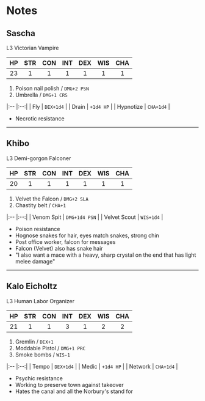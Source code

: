 # Notes

## Sascha
L3 Victorian Vampire

| HP | STR | CON | INT | DEX | WIS | CHA |
|:--:|:--:|:--:|:--:|:--:|:--:|:--:|
| 23 | 1 | 1 | 1 | 1 | 1 | 1 |

1. Poison nail polish / `DMG+2 PSN`
2. Umbrella / `DMG+1 CRS`

|:-- |:--:|
| Fly | `DEX+1d4` |
| Drain | `+1d4 HP` |
| Hypnotize | `CHA+1d4` |

- Necrotic resistance

---

## Khibo
L3 Demi-gorgon Falconer

| HP | STR | CON | INT | DEX | WIS | CHA |
|:--:|:--:|:--:|:--:|:--:|:--:|:--:|
| 20 | 1 | 1 | 1 | 1 | 1 | 1 |

1. Velvet the Falcon / `DMG+2 SLA`
2. Chastity belt / `CHA+1`

|:-- |:--:|
| Venom Spit | `DMG+1d4 PSN` |
| Velvet Scout | `WIS+1d4` |

- Poison resistance
- Hognose snakes for hair, eyes match snakes, strong chin
- Post office worker, falcon for messages
- Falcon (Velvet) also has snake hair
- "I also want a mace with a heavy, sharp crystal on the end that has light melee damage"

---

## Kalo Eicholtz
L3 Human Labor Organizer

| HP | STR | CON | INT | DEX | WIS | CHA |
|:--:|:--:|:--:|:--:|:--:|:--:|:--:|
| 21 | 1 | 1 | 3 | 1 | 2 | 2 |

1. Gremlin / `DEX+1`
2. Moddable Pistol / `DMG+1 PRC`
3. Smoke bombs / `WIS-1`

|:-- |:--:|
| Tempo | `DEX+1d4` |
| Medic | `+1d4 HP` |
| Network | `CHA+1d4` |

- Psychic resistance
- Working to preserve town against takeover
- Hates the canal and all the Norbury's stand for